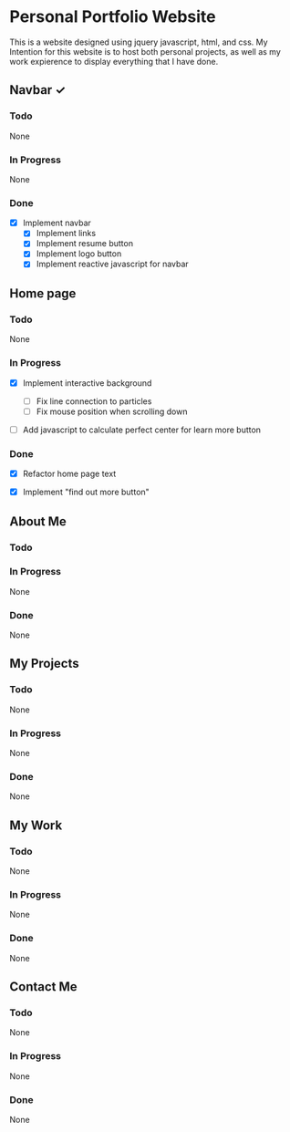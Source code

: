 # Personal Portfolio Website

This is a website designed using jquery javascript, html, and css.
My Intention for this website is to host both personal projects, as
well as my work expierence to display everything that I have done.

## Navbar ✓

### Todo

None

### In Progress

None

### Done

- [x] Implement navbar
  - [x] Implement links
  - [x] Implement resume button
  - [x] Implement logo button
  - [x] Implement reactive javascript for navbar

## Home page

### Todo

None

### In Progress

- [x] Implement interactive background

  - [ ] Fix line connection to particles
  - [ ] Fix mouse position when scrolling down

- [ ] Add javascript to calculate perfect center for learn more button

### Done

- [x] Refactor home page text

- [x] Implement "find out more button"

## About Me

### Todo

### In Progress

None

### Done

None

## My Projects

### Todo

None

### In Progress

None

### Done

None

## My Work

### Todo

None

### In Progress

None

### Done

None

## Contact Me

### Todo

None

### In Progress

None

### Done

None
